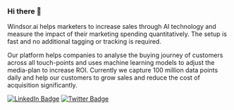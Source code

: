 ### Hi there 👋

Windsor.ai helps marketers to increase sales through AI technology and measure the impact of their marketing spending quantitatively. The setup is fast and no additional tagging or tracking is required. 

Our platform helps companies to analyse the buying journey of customers across all touch-points and uses machine learning models to adjust the media-plan to increase ROI.
Currently we capture 100 million data points daily and help our customers to grow sales and reduce the cost of acquisition significantly.


[![LinkedIn Badge](https://img.shields.io/badge/LinkedIn-Profile-informational?style=flat&logo=linkedin&logoColor=white&color=0D76A8)](https://www.linkedin.com/company/windsor.ai/) [![Twitter Badge](https://img.shields.io/badge/Twitter-Profile-informational?style=flat&logo=twitter&logoColor=white&color=1CA2F1)](https://twitter.com/windsor_ai)
